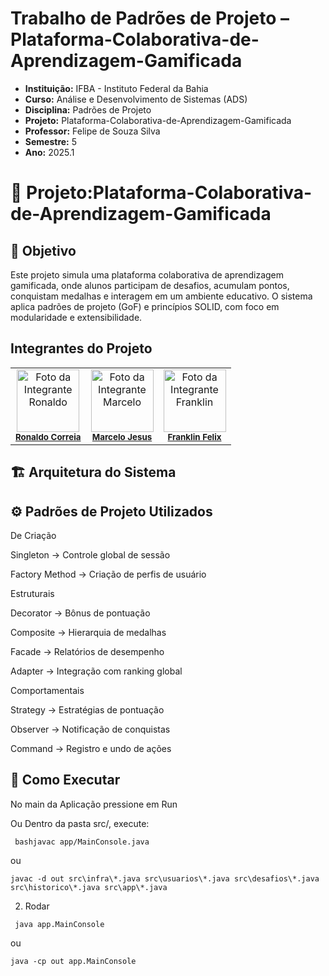# Trabalho de Padrões de Projeto – Plataforma-Colaborativa-de-Aprendizagem-Gamificada
- **Instituição:** IFBA - Instituto Federal da Bahia
- **Curso:** Análise e Desenvolvimento de Sistemas (ADS)
- **Disciplina:** Padrões de Projeto 
- **Projeto:** Plataforma-Colaborativa-de-Aprendizagem-Gamificada
- **Professor:** Felipe de Souza Silva
- **Semestre:** 5
- **Ano:** 2025.1

# 📌 Projeto:Plataforma-Colaborativa-de-Aprendizagem-Gamificada

## 🎯 Objetivo

Este projeto simula uma plataforma colaborativa de aprendizagem gamificada, onde alunos participam de desafios, acumulam pontos, conquistam medalhas e interagem em um ambiente educativo.
O sistema aplica padrões de projeto (GoF) e princípios SOLID, com foco em modularidade e extensibilidade.

## Integrantes do Projeto

<table>
  <tr>
        <td align="center">
      <img src="https://avatars.githubusercontent.com/u/129338943?v=4" width="100px;" alt="Foto da Integrante Ronaldo"/><br />
      <sub><b><a href="https://github.com/Ronaldo-Correia">Ronaldo Correia</a></b></sub>
    </td>
    <td align="center">
      <img src="https://avatars.githubusercontent.com/u/114780494?v=4" width="100px;" alt="Foto da Integrante Marcelo"/><br />
      <sub><b><a href="https://github.com/marceloteclas">Marcelo Jesus</a></b></sub>
    </td>
    <td align="center">
      <img src="https://avatars.githubusercontent.com/u/129909472?v=4" width="100px;" alt="Foto da Integrante Franklin"/><br />
      <sub><b><a href="https://github.com/FranklinFelixADS">Franklin Felix</a></b></sub>
    </td>

  </tr>
</table>

## 🏗️ Arquitetura do Sistema
 


## ⚙️ Padrões de Projeto Utilizados

De Criação

Singleton → Controle global de sessão

Factory Method → Criação de perfis de usuário

Estruturais

Decorator → Bônus de pontuação

Composite → Hierarquia de medalhas

Facade → Relatórios de desempenho

Adapter → Integração com ranking global

Comportamentais

Strategy → Estratégias de pontuação

Observer → Notificação de conquistas

Command → Registro e undo de ações

## 🚀 Como Executar

No main da Aplicação pressione em Run

Ou
Dentro da pasta src/, execute:

 ```
  bashjavac app/MainConsole.java
 ```
 ou
  ```
  javac -d out src\infra\*.java src\usuarios\*.java src\desafios\*.java src\historico\*.java src\app\*.java
  ```
2. Rodar

 ```
  java app.MainConsole
 ```
 ou
  ```
  java -cp out app.MainConsole
  ```
   


   
